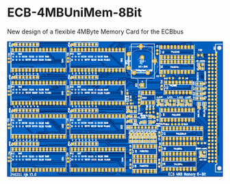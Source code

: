 # ECB-4MBUniMem-8Bit
New design of a flexible 4MByte Memory Card for the ECBbus

![FrontView](https://github.com/hjkit/ECB-4MBUniMem-8Bit/blob/main/Pictures/4MB-UniMem-8Bit-Bestueckungsseite.png)
